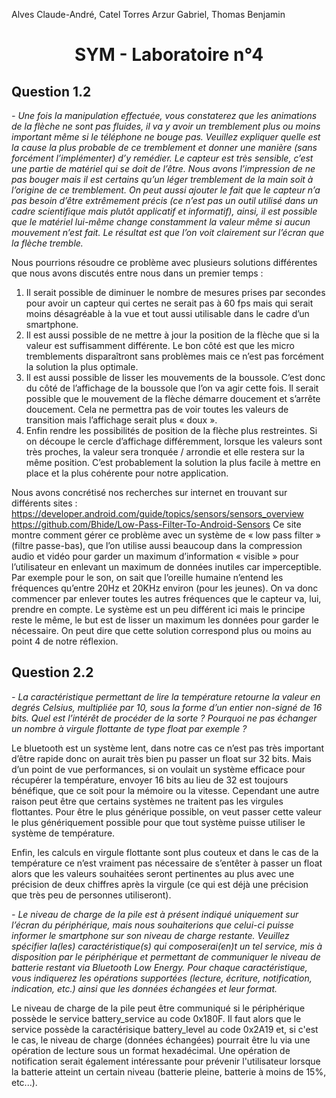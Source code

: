 Alves Claude-André, Catel Torres Arzur Gabriel, Thomas Benjamin

# <center>SYM - Laboratoire n°4 </center>

## Question 1.2
<em>- Une fois la manipulation effectuée, vous constaterez que les animations de la flèche ne sont pas fluides, il va y avoir un tremblement plus ou moins important même si le téléphone ne bouge pas. Veuillez expliquer quelle est la cause la plus probable de ce tremblement et donner une manière (sans forcément l’implémenter) d’y remédier.
Le capteur est très sensible, c’est une partie de matériel qui se doit de l’être. Nous avons l’impression de ne pas bouger mais il est certains qu’un léger tremblement de la main soit à l’origine de ce tremblement. On peut aussi ajouter le fait que le capteur n’a pas besoin d’être extrêmement précis (ce n’est pas un outil utilisé dans un cadre scientifique mais plutôt applicatif et informatif), ainsi, il est possible que le matériel lui-même change constamment la valeur même si aucun mouvement n’est fait. Le résultat est que l’on voit clairement sur l’écran que la flèche tremble.</em>

Nous pourrions résoudre ce problème avec plusieurs solutions différentes que nous avons discutés entre nous dans un premier temps :
1. Il serait possible de diminuer le nombre de mesures prises par secondes pour avoir un capteur qui certes ne serait pas à 60 fps mais qui serait moins désagréable à la vue et tout aussi utilisable dans le cadre d’un smartphone.
2. Il est aussi possible de ne mettre à jour la position de la flèche que si la valeur est suffisamment différente. Le bon côté est que les micro tremblements disparaîtront sans problèmes mais ce n’est pas forcément la solution la plus optimale.
3. Il est aussi possible de lisser les mouvements de la boussole. C’est donc du côté de l’affichage de la boussole que l’on va agir cette fois. Il serait possible que le mouvement de la flèche démarre doucement et s’arrête doucement. Cela ne permettra pas de voir toutes les valeurs de transition mais l’affichage serait plus « doux ».
4. Enfin rendre les possibilités de position de la flèche plus restreintes. Si on découpe le cercle d’affichage différemment, lorsque les valeurs sont très proches, la valeur sera tronquée / arrondie et elle restera sur la même position. C’est probablement la solution la plus facile à mettre en place et la plus cohérente pour notre application.

Nous avons concrétisé nos recherches sur internet en trouvant sur différents sites :
https://developer.android.com/guide/topics/sensors/sensors_overview
https://github.com/Bhide/Low-Pass-Filter-To-Android-Sensors
Ce site montre comment gérer ce problème avec un système de « low pass filter » (filtre passe-bas), que l’on utilise aussi beaucoup dans la compression audio et vidéo pour garder un maximum d’information « visible » pour l’utilisateur en enlevant un maximum de données inutiles car imperceptible.
Par exemple pour le son, on sait que l’oreille humaine n’entend les fréquences qu’entre 20Hz et 20KHz environ (pour les jeunes). On va donc commencer par enlever toutes les autres fréquences que le capteur va, lui, prendre en compte. Le système est un peu différent ici mais le principe reste le même, le but est de lisser un maximum les données pour garder le nécessaire. On peut dire que cette solution correspond plus ou moins au point 4 de notre réflexion.

## Question 2.2

<em>- La caractéristique permettant de lire la température retourne la valeur en degrés Celsius, multipliée par 10, sous la forme d’un entier non-signé de 16 bits. Quel est l’intérêt de procéder de la sorte ? Pourquoi ne pas échanger un nombre à virgule flottante de type float par exemple ?</em>

Le bluetooth est un système lent, dans notre cas ce n’est pas très important d’être rapide donc on aurait très bien pu passer un float sur 32 bits. Mais d’un point de vue performances, si on voulait un système efficace pour récupérer la température, envoyer 16 bits au lieu de 32 est toujours bénéfique, que ce soit pour la mémoire ou la vitesse.
Cependant une autre raison peut être que certains systèmes ne traitent pas les virgules flottantes. Pour être le plus générique possible, on veut passer cette valeur le plus génériquement possible pour que tout système puisse utiliser le système de température.

Enfin, les calculs en virgule flottante sont plus couteux et dans le cas de la température ce n’est vraiment pas nécessaire de s’entêter à passer un float alors que les valeurs souhaitées seront pertinentes au plus avec une précision de deux chiffres après la virgule (ce qui est déjà une précision que très peu de personnes utiliseront).

<em>- Le niveau de charge de la pile est à présent indiqué uniquement sur l’écran du périphérique, mais nous souhaiterions que celui-ci puisse informer le smartphone sur son niveau de charge restante. Veuillez spécifier la(les) caractéristique(s) qui composerai(en)t un tel service, mis à disposition par le périphérique et permettant de communiquer le niveau de batterie restant via Bluetooth Low Energy. Pour chaque caractéristique, vous indiquerez les opérations supportées (lecture, écriture, notification, indication, etc.) ainsi que les données échangées et leur format. </em>

Le niveau de charge de la pile peut être communiqué si le périphérique possède le service battery_service au code 0x180F. Il faut alors que le service possède la caractérisique battery_level au code 0x2A19 et, si c'est le cas, le niveau de charge (données échangées) pourrait être lu via une opération de lecture sous un format hexadécimal. Une opération de notification serait également intéressante pour prévenir l'utilisateur lorsque la batterie atteint un certain niveau (batterie pleine, batterie à moins de 15%, etc...).
